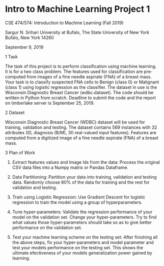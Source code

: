 # Intro to Machine Learning Project 1

CSE 474/574: Introduction to Machine Learning 
(Fall 2019) 

Sargur N. Srihari 
University at Bufalo, The State University of New York 
Bufalo, New York 14260

September 9, 2019 

1	Task 

The task of this project is to perform classification using machine learning. It is for a two class problem. The features used for classification are pre-computed from images of a fine needle aspirate (FNA) of a breast mass. Your task is to classify suspected FNA cells to Benign (class 0) or Malignant (class 1) using logistic regression as the classifier. The dataset in use is the Wisconsin Diagnostic Breast Cancer (wdbc.dataset). The code should be written in Python from scratch. Deadline to submit the code and the report on timberlake server is September 25, 2019. 

2	Dataset 

Wisconsin Diagnostic Breast Cancer (WDBC) dataset will be used for training, validation and testing. The dataset contains 569 instances with 32 attributes (ID, diagnosis (B/M), 30 real-valued input features). Features are computed from a digitized image of a fine needle aspirate (FNA) of a breast mass.

3	Plan of Work 

1. Extract features values and Image Ids from the data: Process the original CSV data files 
into a Numpy matrix or Pandas Dataframe. 

2. Data Partitioning: Partition your data into training, validation and testing data. Randomly 
choose 80% of the data for training and the rest for validation and testing. 

3. Train using Logistic Regression: Use Gradient Descent for logistic regression to train the 
model using a group of hyperparameters. 

4. Tune hyper-parameters: Validate the regression performance of your model on the validation 
set. Change your hyper-parameters. Try to find what values those hyper-parameters should take so as to give better performance on the validation set. 

5. Test your machine learning scheme on the testing set: After finishing all the above 
steps, fix your hyper-parameters and model parameter and test your models performance on the testing set. This shows the ultimate efectiveness of your models generalization power gained by learning.
